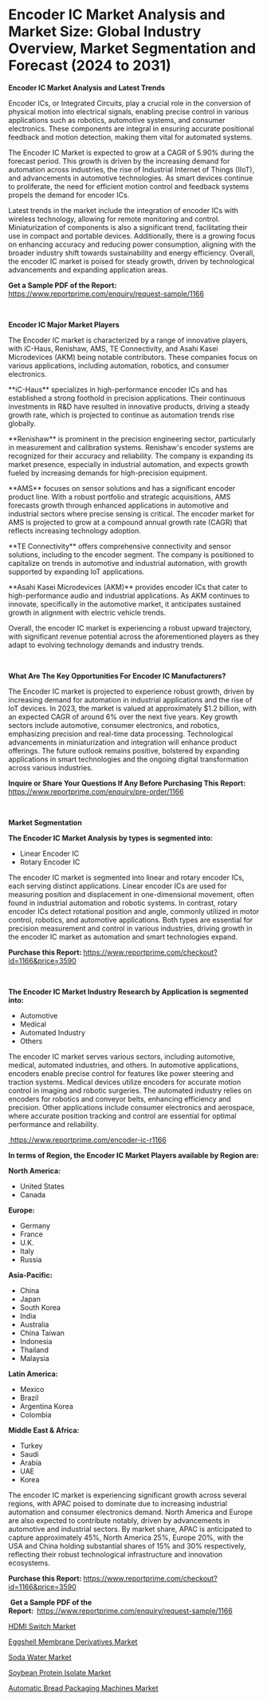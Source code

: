 <p><h1>Encoder IC Market Analysis and Market Size: Global Industry Overview, Market Segmentation and Forecast (2024 to 2031)</h1></p><p><strong>Encoder IC Market Analysis and Latest Trends</strong></p>
<p><p>Encoder ICs, or Integrated Circuits, play a crucial role in the conversion of physical motion into electrical signals, enabling precise control in various applications such as robotics, automotive systems, and consumer electronics. These components are integral in ensuring accurate positional feedback and motion detection, making them vital for automated systems.</p><p>The Encoder IC Market is expected to grow at a CAGR of 5.90% during the forecast period. This growth is driven by the increasing demand for automation across industries, the rise of Industrial Internet of Things (IIoT), and advancements in automotive technologies. As smart devices continue to proliferate, the need for efficient motion control and feedback systems propels the demand for encoder ICs.</p><p>Latest trends in the market include the integration of encoder ICs with wireless technology, allowing for remote monitoring and control. Miniaturization of components is also a significant trend, facilitating their use in compact and portable devices. Additionally, there is a growing focus on enhancing accuracy and reducing power consumption, aligning with the broader industry shift towards sustainability and energy efficiency. Overall, the encoder IC market is poised for steady growth, driven by technological advancements and expanding application areas.</p></p>
<p><strong>Get a Sample PDF of the Report:&nbsp;</strong> <a href="https://www.reportprime.com/enquiry/request-sample/1166">https://www.reportprime.com/enquiry/request-sample/1166</a></p>
<p>&nbsp;</p>
<p><strong>Encoder IC Major Market Players</strong></p>
<p><p>The Encoder IC market is characterized by a range of innovative players, with iC-Haus, Renishaw, AMS, TE Connectivity, and Asahi Kasei Microdevices (AKM) being notable contributors. These companies focus on various applications, including automation, robotics, and consumer electronics.</p><p>**iC-Haus** specializes in high-performance encoder ICs and has established a strong foothold in precision applications. Their continuous investments in R&D have resulted in innovative products, driving a steady growth rate, which is projected to continue as automation trends rise globally.</p><p>**Renishaw** is prominent in the precision engineering sector, particularly in measurement and calibration systems. Renishaw's encoder systems are recognized for their accuracy and reliability. The company is expanding its market presence, especially in industrial automation, and expects growth fueled by increasing demands for high-precision equipment.</p><p>**AMS** focuses on sensor solutions and has a significant encoder product line. With a robust portfolio and strategic acquisitions, AMS forecasts growth through enhanced applications in automotive and industrial sectors where precise sensing is critical. The encoder market for AMS is projected to grow at a compound annual growth rate (CAGR) that reflects increasing technology adoption.</p><p>**TE Connectivity** offers comprehensive connectivity and sensor solutions, including to the encoder segment. The company is positioned to capitalize on trends in automotive and industrial automation, with growth supported by expanding IoT applications.</p><p>**Asahi Kasei Microdevices (AKM)** provides encoder ICs that cater to high-performance audio and industrial applications. As AKM continues to innovate, specifically in the automotive market, it anticipates sustained growth in alignment with electric vehicle trends. </p><p>Overall, the encoder IC market is experiencing a robust upward trajectory, with significant revenue potential across the aforementioned players as they adapt to evolving technology demands and industry trends.</p></p>
<p>&nbsp;</p>
<p><strong>What Are The Key Opportunities For Encoder IC Manufacturers?</strong></p>
<p><p>The Encoder IC market is projected to experience robust growth, driven by increasing demand for automation in industrial applications and the rise of IoT devices. In 2023, the market is valued at approximately $1.2 billion, with an expected CAGR of around 6% over the next five years. Key growth sectors include automotive, consumer electronics, and robotics, emphasizing precision and real-time data processing. Technological advancements in miniaturization and integration will enhance product offerings. The future outlook remains positive, bolstered by expanding applications in smart technologies and the ongoing digital transformation across various industries.</p></p>
<p><strong>Inquire or Share Your Questions If Any Before Purchasing This Report:</strong> <a href="https://www.reportprime.com/enquiry/pre-order/1166">https://www.reportprime.com/enquiry/pre-order/1166</a></p>
<p>&nbsp;</p>
<p><strong>Market Segmentation</strong></p>
<p><strong>The Encoder IC Market Analysis by types is segmented into:</strong></p>
<p><ul><li>Linear Encoder IC</li><li>Rotary Encoder IC</li></ul></p>
<p><p>The encoder IC market is segmented into linear and rotary encoder ICs, each serving distinct applications. Linear encoder ICs are used for measuring position and displacement in one-dimensional movement, often found in industrial automation and robotic systems. In contrast, rotary encoder ICs detect rotational position and angle, commonly utilized in motor control, robotics, and automotive applications. Both types are essential for precision measurement and control in various industries, driving growth in the encoder IC market as automation and smart technologies expand.</p></p>
<p><strong>Purchase this Report:&nbsp;</strong><a href="https://www.reportprime.com/checkout?id=1166&price=3590">https://www.reportprime.com/checkout?id=1166&price=3590</a></p>
<p>&nbsp;</p>
<p><strong>The Encoder IC Market Industry Research by Application is segmented into:</strong></p>
<p><ul><li>Automotive</li><li>Medical</li><li>Automated Industry</li><li>Others</li></ul></p>
<p><p>The encoder IC market serves various sectors, including automotive, medical, automated industries, and others. In automotive applications, encoders enable precise control for features like power steering and traction systems. Medical devices utilize encoders for accurate motion control in imaging and robotic surgeries. The automated industry relies on encoders for robotics and conveyor belts, enhancing efficiency and precision. Other applications include consumer electronics and aerospace, where accurate position tracking and control are essential for optimal performance and reliability.</p></p>
<p><a href="https://www.reportprime.com/encoder-ic-r1166">&nbsp;https://www.reportprime.com/encoder-ic-r1166</a></p>
<p><strong>In terms of Region, the Encoder IC Market Players available by Region are:</strong></p>
<p>
    <p> <strong> North America: </strong>
        <ul>
            <li>United States</li>
            <li>Canada</li>
        </ul>
        </p> 
    <p> <strong> Europe: </strong>
        <ul>
            <li>Germany</li>
            <li>France</li>
            <li>U.K.</li>
            <li>Italy</li>
            <li>Russia</li>
        </ul>
        </p> 
    <p> <strong> Asia-Pacific: </strong>
        <ul>
            <li>China</li>
            <li>Japan</li>
            <li>South Korea</li>
            <li>India</li>
            <li>Australia</li>
            <li>China Taiwan</li>
            <li>Indonesia</li>
            <li>Thailand</li>
            <li>Malaysia</li>
        </ul>
        </p> 
    <p> <strong> Latin America: </strong>
        <ul>
            <li>Mexico</li>
            <li>Brazil</li>
            <li>Argentina Korea</li>
            <li>Colombia</li>
        </ul>
        </p> 
    <p> <strong> Middle East & Africa: </strong>
        <ul>
            <li>Turkey</li>
            <li>Saudi</li>
            <li>Arabia</li>
            <li>UAE</li>
            <li>Korea</li>
        </ul>
    </p>
    </p>
<p><p>The encoder IC market is experiencing significant growth across several regions, with APAC poised to dominate due to increasing industrial automation and consumer electronics demand. North America and Europe are also expected to contribute notably, driven by advancements in automotive and industrial sectors. By market share, APAC is anticipated to capture approximately 45%, North America 25%, Europe 20%, with the USA and China holding substantial shares of 15% and 30% respectively, reflecting their robust technological infrastructure and innovation ecosystems.</p></p>
<p><strong>Purchase this Report: </strong><a href="https://www.reportprime.com/checkout?id=1166&price=3590">https://www.reportprime.com/checkout?id=1166&price=3590</a></p>
<p>&nbsp;<strong>Get a Sample PDF of the Report:&nbsp;&nbsp;</strong><a href="https://www.reportprime.com/enquiry/request-sample/1166">https://www.reportprime.com/enquiry/request-sample/1166</a></p>
<p><strong></strong></p>
<p><p><a href="https://github.com/julyju69/Market-Research-Report-List-5/blob/main/hdmi-switch-market.md">HDMI Switch Market</a></p><p><a href="https://www.linkedin.com/pulse/eggshell-membrane-derivatives-market-essentials-key-players-zivdf?trackingId=zBuotMm9Q2u5vhCsDL9NyA%3D%3D">Eggshell Membrane Derivatives Market</a></p><p><a href="https://medium.com/@rachel.baile55467/soda-water-market-trends-focusing-on-soda-water-market-insight-and-forecast-analysis-2024-2031-5e32efdb2811">Soda Water Market</a></p><p><a href="https://medium.com/@rachel.baile55467/soybean-protein-isolate-market-emerging-trends-and-future-prospects-for-period-from-2024-to-2031-1e57e3233311">Soybean Protein Isolate Market</a></p><p><a href="https://issuu.com/reportprime-2/docs/automatic-bread-packaging-machines-_08f679e0ea2a5f">Automatic Bread Packaging Machines Market</a></p></p>